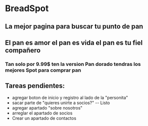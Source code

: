 # BreadSpot

## La mejor pagina para buscar tu punto de pan 

## El pan es amor el pan es vida el pan es tu fiel compañero

### Tan solo por 9.99$ ten la version Pan dorado tendras los mejores Spot para comprar pan

## Tareas pendientes:
- agregar boton de inicio y registro al lado de la "personita"
- sacar parte de "quieres unirte a socios?" -- Listo
- agregar apartado "sobre nosotros"
- arreglar el apartado de socios
- Crear un apartado de contactos